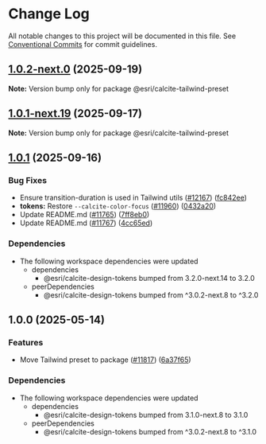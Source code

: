 # Change Log

All notable changes to this project will be documented in this file.
See [Conventional Commits](https://conventionalcommits.org) for commit guidelines.

## [1.0.2-next.0](https://github.com/Esri/calcite-design-system/compare/@esri/calcite-tailwind-preset@1.0.1-next.19...@esri/calcite-tailwind-preset@1.0.2-next.0) (2025-09-19)

**Note:** Version bump only for package @esri/calcite-tailwind-preset

## [1.0.1-next.19](https://github.com/Esri/calcite-design-system/compare/@esri/calcite-tailwind-preset@1.0.1-next.18...@esri/calcite-tailwind-preset@1.0.1-next.19) (2025-09-17)

**Note:** Version bump only for package @esri/calcite-tailwind-preset

## [1.0.1](https://github.com/Esri/calcite-design-system/compare/@esri/calcite-tailwind-preset@1.0.0...@esri/calcite-tailwind-preset@1.0.1) (2025-09-16)

### Bug Fixes

- Ensure transition-duration is used in Tailwind utils ([#12167](https://github.com/Esri/calcite-design-system/issues/12167)) ([fc842ee](https://github.com/Esri/calcite-design-system/commit/fc842ee7fc0cbd110f70b54614d0fcf24f872368))
- **tokens:** Restore `--calcite-color-focus` ([#11960](https://github.com/Esri/calcite-design-system/issues/11960)) ([0432a20](https://github.com/Esri/calcite-design-system/commit/0432a201d6a1c4607a2bdc2fcdf7d91d8d109804))
- Update README.md ([#11765](https://github.com/Esri/calcite-design-system/issues/11765)) ([7ff8eb0](https://github.com/Esri/calcite-design-system/commit/7ff8eb015ee5d655c23933dc33f53a46626a7ec2))
- Update README.md ([#11767](https://github.com/Esri/calcite-design-system/issues/11767)) ([4cc65ed](https://github.com/Esri/calcite-design-system/commit/4cc65edf6e2f46b8c7dde9cc5a58df28c02f339e))

### Dependencies

- The following workspace dependencies were updated
  - dependencies
    - @esri/calcite-design-tokens bumped from 3.2.0-next.14 to 3.2.0
  - peerDependencies
    - @esri/calcite-design-tokens bumped from ^3.0.2-next.8 to ^3.2.0

## 1.0.0 (2025-05-14)

### Features

- Move Tailwind preset to package ([#11817](https://github.com/Esri/calcite-design-system/issues/11817)) ([6a37f65](https://github.com/Esri/calcite-design-system/commit/6a37f65b4105ff8fd769eb387592f644b13668cb))

### Dependencies

- The following workspace dependencies were updated
  - dependencies
    - @esri/calcite-design-tokens bumped from 3.1.0-next.8 to 3.1.0
  - peerDependencies
    - @esri/calcite-design-tokens bumped from ^3.0.2-next.8 to ^3.1.0
